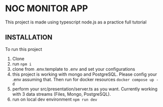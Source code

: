 # NOC MONITOR APP

This project is made using typescript node.js as a practice full tutorial

## INSTALLATION

To run this project

1. Clone
2. run ```npm i```
3. clone from .env.template to .env and set your configurations 
4. this project is working with mongo and PostgreSQL. Please config your .env assuming that. Then run for docker resources ```docker compose up -d```
5. perform your src/presentation/server.ts as you want. Currently working with 3 data streams (Files, Mongo, PostgreSQL).
6. run on local dev environment ```npm run dev```

